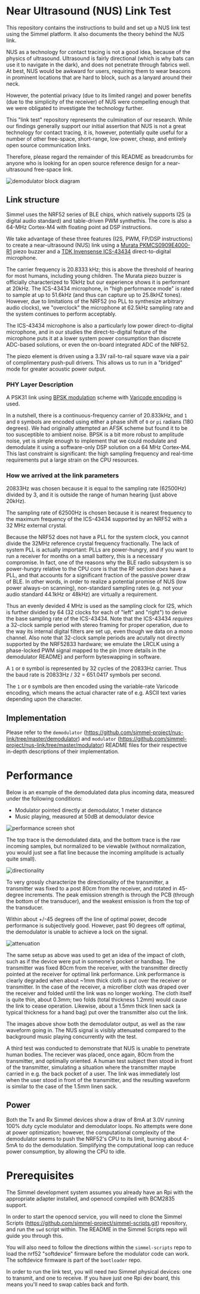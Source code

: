 # Near Ultrasound (NUS) Link Test

This repository contains the instructions to build and set up a NUS
link test using the Simmel platform. It also documents the theory
behind the NUS link.

NUS as a technology for contact tracing is not a good idea, because of
the physics of ultrasound. Ultrasound is fairly directional (which is
why bats can use it to navigate in the dark), and does not penetrate
through fabrics well. At best, NUS would be awkward for users,
requiring them to wear beacons in prominent locations that are hard to
block, such as a lanyard around their neck.

However, the potential privacy (due to its limited range) and power
benefits (due to the simplicity of the receiver) of NUS were
compelling enough that we were obligated to investigate the technology
further.

This "link test" repository represents the culmination of our
research. While our findings generally support our initial assertion
that NUS is not a great technology for contact tracing, it is,
however, potentially quite useful for a number of other free-space,
short-range, low-power, cheap, and entirely open source communication
links.

Therefore, please regard the remainder of this README as breadcrumbs
for anyone who is looking for an open source reference design for a
near-ultrasound free-space link.

![demodulator block diagram](https://raw.githubusercontent.com/simmel-project/nus-link/master/simmel_demodulator.png)

## Link structure

Simmel uses the NRF52 series of BLE chips, which natively supports I2S
(a digital audio standard) and table-driven PWM synthethis. The core
is also a 64-MHz Cortex-M4 with floating point ad DSP instructions.

We take advantage of these three features (I2S, PWM,
FP/DSP instructions) to create a near-ultrasound (NUS) link using a
[Murata PKMCS0909E4000-R1](https://www.murata.com/en-us/api/pdfdownloadapi?cate=&partno=PKMCS0909E4000-R1)
piezo buzzer and a [TDK Invensense ICS-43434](https://invensense.tdk.com/products/ics-43434/)
direct-to-digital microphone.

The carrier frequency is 20.8333 kHz; this is above the threshold of
hearing for most humans, including young children. The Murata piezo
buzzer is officially characterized to 10kHz but our experience shows
it is performant at 20kHz. The ICS-43434 microphone, in "high
performance mode" is rated to sample at up to 51.6kHz (and thus can
capture up to 25.8kHZ tones). However, due to limitations of the NRF52
(no PLL to synthesize arbitrary audio clocks), we "overclock" the
microphone at 62.5kHz sampling rate and the system continues to
perform acceptably.

The ICS-43434 microphone is also a particularly low power
direct-to-digital microphone, and in our studies the direct-to-digital
feature of the microphone puts it at a lower system power consumption
than discrete ADC-based solutions, or even the on-board integrated ADC
of the NRF52.

The piezo element is driven using a 3.3V rail-to-rail square wave
via a pair of complimentary push-pull drivers. This allows us to run
in a "bridged" mode for greater acoustic power output. 

### PHY Layer Description

A PSK31 link using [BPSK
modulation](https://www2.eecs.berkeley.edu/Pubs/TechRpts/2017/EECS-2017-91.pdf)
scheme with [Varicode
encoding](http://www.arrl.org/files/file/Technology/tis/info/pdf/x9907003.pdf)
is used.

In a nutshell, there is a continuous-frequency carrier of 20.833kHz,
and `1` and `0` symbols are encoded using either a phase shift of `0`
or `pi` radians (180 degrees). We had originally attempted an AFSK
scheme but found it to be too susceptible to ambient noise. BPSK is
a bit more robust to amplitude noise, yet is simple enough to implement
that we could modulate and demodulate it using a software-only DSP solution
on a 64 MHz Cortex-M4. This last constraint is significant: the high sampling
frequency and real-time requirements put a large strain on the CPU resources.

### How we arrived at the link parameters

20833Hz was chosen because it is equal to the sampling rate (62500Hz) divided by 3,
and it is outside the range of human hearing (just above 20kHz).

The sampling rate of 62500Hz is chosen because it is nearest frequency
to the maximum frequency of the ICS-43434 supported by an NRF52 with a
32 MHz external crystal.

Because the NRF52 does not have a PLL for the system clock, you cannot
divide the 32MHz reference crystal frequency fractionally. The lack of
system PLL is actually important: PLLs are power-hungry, and if you
want to run a receiver for months on a small battery, this is a
necessary compromise. In fact, one of the reasons why the BLE radio
subsystem is so power-hungry relative to the CPU core is that the RF
section _does_ have a PLL, and that accounts for a significant
fraction of the passive power draw of BLE. In other words, in order to
realize a potential promise of NUS (low power always-on scanning),
non-standard sampling rates (e.g. not your audio standard 44.1kHz or
48kHz) are virtually a requirement.

Thus an evenly devided 4 MHz is used as the sampling clock for I2S,
which is further divided by 64 (32 clocks for each of "left" and
"right") to derive the base sampling rate of the ICS-43434. Note that
the ICS-43434 *requires* a 32-clock sample period with stereo framing
for proper operation, due to the way its internal digital filters are
set up, even though we data on a mono
channel. Also note that 32-clock sample periods are acutally not
directly supported by the NRF52833 hardware; we emulate the LRCLK
using a phase-locked PWM signal mapped to the pin (more details in the
demodulator README) and perform byteswapping in software.

A `1` or `0` symbol is represented by 32 cycles of the 20833Hz
carrier.  Thus the baud rate is 20833Hz / 32 = 651.0417 symbols per
second.

The `1` or `0` symbols are then encoded using the variable-rate Varicode
encoding, which means the actual character rate of e.g. ASCII text
varies depending upon the character.

## Implementation

Please refer to the `demodulator`
(https://github.com/simmel-project/nus-link/tree/master/demodulator)
and `modulator`
(https://github.com/simmel-project/nus-link/tree/master/modulator)
README files for their respective in-depth descriptions of their
implementation.

# Performance

Below is an example of the demodulated data plus incoming data, measured under the following conditions:

* Modulator pointed directly at demodulator, 1 meter distance
* Music playing, measured at 50dB at demodulator device

![performance screen shot](https://raw.githubusercontent.com/simmel-project/nus-link/master/demodulator/examples/simmel_demod_data_1meter_with_50dB_background_music.png)

The top trace is the demodulated data, and the bottom trace is the raw incoming samples, but normalized
to be viewable (without normalization, you would just see a flat line because the incoming amplitude is
actually quite small).

![directionality](https://raw.githubusercontent.com/simmel-project/nus-link/master/media/simmel_demod_directionality.png)

To very grossly characterize the directionality of the transmitter, a
transmitter was fixed to a post 80cm from the receiver, and rotated in
45-degree increments. The peak emission strength is through the PCB
(through the bottom of the transducer), and the weakest emission is
from the top of the transducer.

Within about +/-45 degrees off the line of optimal power, decode performance
is subjectively good. However, past 90 degrees off optimal, the demodulator
is unable to achieve a lock on the signal.

![attenuation](https://raw.githubusercontent.com/simmel-project/nus-link/master/media/simmel_demod_cloth.png)

The same setup as above was used to get an idea of the impact of cloth,
such as if the device were put in someone's pocket or handbag. The transmitter
was fixed 80cm from the receiver, with the transmitter directly pointed at the
receiver for optimal link performance. Link performance is clearly degraded
when about ~1mm thick cloth is put over the receiver or transmitter. In the
case of the receiver, a microfiber cloth was draped over the receiver and folded
until the link was no longer working. The cloth itself is quite thin, about 0.3mm;
two folds (total thickness 1.2mm) would cause the link to cease operation. Likewise,
about a 1.5mm thick linen sack (a typical thickness for a hand bag) put over the
transmitter also cut the link. 

The images above show both the demodulator output, as well as the raw
waveform going in. The NUS signal is visibly attenuated compared to
the background music playing concurrently with the test.

A third test was conducted to demonstrate that NUS is unable to
penetrate human bodies. The reciever was placed, once again, 80cm from
the transmitter, and optimally oriented. A human test subject then
stood in front of the transmitter, simulating a situation where the
transmitter maybe carried in e.g. the back pocket of a user. The link
was immediately lost when the user stood in front of the transmitter,
and the resulting waveform is similar to the case of the 1.5mm linen
sack.

## Power

Both the Tx and Rx Simmel devices show a draw of 8mA at 3.0V running
100% duty cycle modulator and demodulator loops. No attempts were done
at power optimization; however, the computational complexity of the
demodulator seems to push the NRF52's CPU to its limit, burning about
4-5mA to do the demodulation. Simplifying the computational loop can
reduce power consumption, by allowing the CPU to idle.

# Prerequisites
The Simmel development system assumes you already have an Rpi with the
appropriate adapter installed, and openocd compiled with BCM2835
support.

In order to start the openocd service, you will need to clone
the Simmel Scripts
(https://github.com/simmel-project/simmel-scripts.git) repository, and
run the `swd` script within. The README in the Simmel Scripts repo
will guide you through this.

You will also need to follow the directions within the
`simmel-scripts` repo to load the nrf52 "softdevice" firmware before
the modulator code can work. The softdevice firmware is part of the
`bootloader` repo.

In order to run the link test, you will need *two* Simmel physical devices:
one to transmit, and one to receive. If you have just one Rpi dev board,
this means you'll need to swap cables back and forth.

